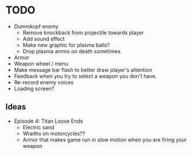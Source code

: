 # TODO
- Dummkopf enemy
  - Remove knockback from projectile towards player
  - Add sound effect
  - Make new graphic for plasma balls?
  - Drop plasma ammo on death sometimes.
- Armor
- Weapon wheel / menu
- Make message bar flash to better draw player's attention
- Feedback when you try to select a weapon you don't have.
- Re-record enemy voices
- Loading screen?

## Ideas

- Episode 4: Titan Loose Ends
  - Electric sand
  - Wraiths on motorcycles??
  - Armor that makes game run in slow motion when you are firing your weapon
